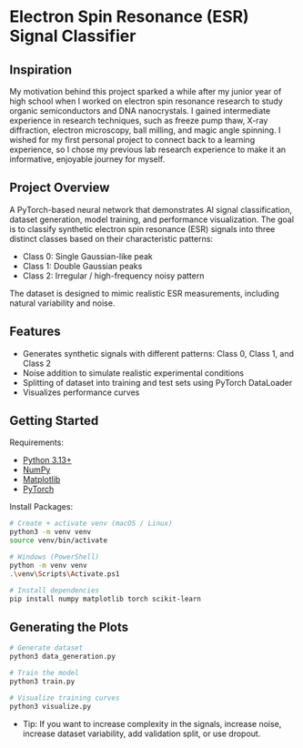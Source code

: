 # Electron Spin Resonance (ESR) Signal Classifier

## Inspiration
<p>My motivation behind this project sparked a while after my junior year of high school when I worked on electron spin resonance research to study organic semiconductors and DNA nanocrystals. I gained intermediate experience in research techniques, such as freeze pump thaw, X-ray diffraction, electron microscopy, ball milling, and magic angle spinning. I wished for my first personal project to connect back to a learning experience, so I chose my previous lab research experience to make it an informative, enjoyable journey for myself.</p>

## Project Overview
<p>A PyTorch-based neural network that demonstrates AI signal classification, dataset generation, model training, and performance visualization. The goal is to classify synthetic electron spin resonance (ESR) signals into three distinct classes based on their characteristic patterns:</p>

* Class 0: Single Gaussian-like peak
* Class 1: Double Gaussian peaks
* Class 2: Irregular / high-frequency noisy pattern

The dataset is designed to mimic realistic ESR measurements, including natural variability and noise.

## Features
* Generates synthetic signals with different patterns: Class 0, Class 1, and Class 2
* Noise addition to simulate realistic experimental conditions
* Splitting of dataset into training and test sets using PyTorch DataLoader
* Visualizes performance curves

## Getting Started

Requirements:

* <a href="https://www.python.org/downloads/">Python 3.13+</a>
* <a href="https://numpy.org/install/">NumPy</a>
* <a href="https://matplotlib.org/stable/install/index.html">Matplotlib</a>
* <a href="https://pytorch.org/get-started/locally/">PyTorch</a>

Install Packages:
```bash
# Create + activate venv (macOS / Linux)
python3 -m venv venv
source venv/bin/activate

# Windows (PowerShell)
python -m venv venv
.\venv\Scripts\Activate.ps1

# Install dependencies
pip install numpy matplotlib torch scikit-learn
```

## Generating the Plots
```bash
# Generate dataset
python3 data_generation.py

# Train the model
python3 train.py

# Visualize training curves
python3 visualize.py
```

* Tip: If you want to increase complexity in the signals, increase noise, increase dataset variability, add validation split, or use dropout.